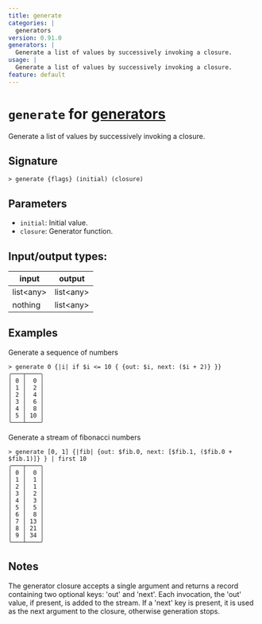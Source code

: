 ```yaml
---
title: generate
categories: |
  generators
version: 0.91.0
generators: |
  Generate a list of values by successively invoking a closure.
usage: |
  Generate a list of values by successively invoking a closure.
feature: default
---
```

<!-- This file is automatically generated. Please edit the command in https://github.com/nushell/nushell instead. -->

# `generate` for [generators](/commands/categories/generators.md)

<div class='command-title'>Generate a list of values by successively invoking a closure.</div>

## Signature

```> generate {flags} (initial) (closure)```

## Parameters

 -  `initial`: Initial value.
 -  `closure`: Generator function.


## Input/output types:

| input     | output    |
| --------- | --------- |
| list\<any\> | list\<any\> |
| nothing   | list\<any\> |
## Examples

Generate a sequence of numbers
```nu
> generate 0 {|i| if $i <= 10 { {out: $i, next: ($i + 2)} }}
╭───┬────╮
│ 0 │  0 │
│ 1 │  2 │
│ 2 │  4 │
│ 3 │  6 │
│ 4 │  8 │
│ 5 │ 10 │
╰───┴────╯

```

Generate a stream of fibonacci numbers
```nu
> generate [0, 1] {|fib| {out: $fib.0, next: [$fib.1, ($fib.0 + $fib.1)]} } | first 10
╭───┬────╮
│ 0 │  0 │
│ 1 │  1 │
│ 2 │  1 │
│ 3 │  2 │
│ 4 │  3 │
│ 5 │  5 │
│ 6 │  8 │
│ 7 │ 13 │
│ 8 │ 21 │
│ 9 │ 34 │
╰───┴────╯

```

## Notes
The generator closure accepts a single argument and returns a record
containing two optional keys: 'out' and 'next'. Each invocation, the 'out'
value, if present, is added to the stream. If a 'next' key is present, it is
used as the next argument to the closure, otherwise generation stops.
